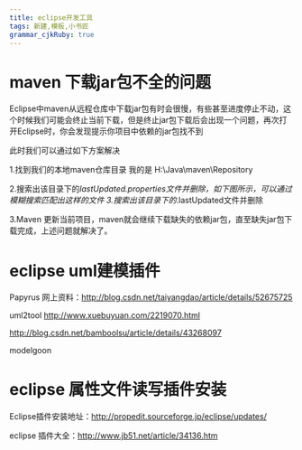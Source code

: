 ```yaml
---
title: eclipse开发工具
tags: 新建,模板,小书匠
grammar_cjkRuby: true
---
```

# maven 下载jar包不全的问题
Eclipse中maven从远程仓库中下载jar包有时会很慢，有些甚至进度停止不动，这个时候我们可能会终止当前下载，但是终止jar包下载后会出现一个问题，再次打开Eclipse时，你会发现提示你项目中依赖的jar包找不到

此时我们可以通过如下方案解决

1.找到我们的本地maven仓库目录 我的是 H:\Java\maven\Repository

2.搜索出该目录下的*lastUpdated.properties文件并删除，如下图所示，可以通过模糊搜索匹配出这样的文件
3.搜索出该目录下的*.lastUpdated文件并删除





3.Maven 更新当前项目，maven就会继续下载缺失的依赖jar包，直至缺失jar包下载完成，上述问题就解决了。

# eclipse uml建模插件

Papyrus
网上资料：http://blog.csdn.net/taiyangdao/article/details/52675725

uml2tool
http://www.xuebuyuan.com/2219070.html

http://blog.csdn.net/bamboolsu/article/details/43268097

modelgoon
#  eclipse 属性文件读写插件安装

Eclipse插件安装地址：http://propedit.sourceforge.jp/eclipse/updates/

eclipse 插件大全：http://www.jb51.net/article/34136.htm
